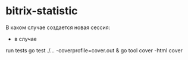 # bitrix-statistic

В каком случае создается новая сессия:
- в случае




run tests go test ./... -coverprofile=cover.out &  go tool cover -html cover 